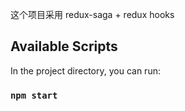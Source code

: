 这个项目采用 redux-saga + redux hooks

## Available Scripts

In the project directory, you can run:

### `npm start`

